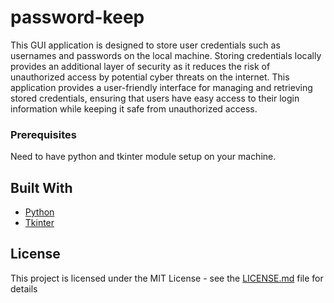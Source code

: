 
# password-keep

This GUI application is designed to store user credentials such as usernames and passwords on the local machine. Storing credentials locally provides an additional layer of security as it reduces the risk of unauthorized access by potential cyber threats on the internet. This application provides a user-friendly interface for managing and retrieving stored credentials, ensuring that users have easy access to their login information while keeping it safe from unauthorized access.

### Prerequisites
Need to have python and tkinter module setup on your machine.

## Built With

* [Python](https://docs.python.org/3/) 
* [Tkinter](https://docs.python.org/3/library/tk.html) 

## License

This project is licensed under the MIT License - see the [LICENSE.md](LICENSE.md) file for details
